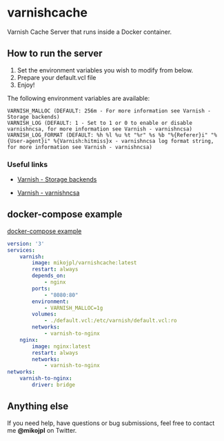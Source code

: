 # varnishcache

 Varnish Cache Server that runs inside a Docker container.

## How to run the server

1. Set the environment variables you wish to modify from below.
1. Prepare your default.vcl file
1. Enjoy!

The following environment variables are available:

```console
VARNISH_MALLOC (DEFAULT: 256m - For more information see Varnish - Storage backends)
VARNISH_LOG (DEFAULT: 1 - Set to 1 or 0 to enable or disable varnishncsa, for more information see Varnish - varnishncsa)
VARNISH_LOG_FORMAT (DEFAULT: %h %l %u %t "%r" %s %b "%{Referer}i" "%{User-agent}i" %{Varnish:hitmiss}x - varnishncsa log format string, for more information see Varnish - varnishncsa)
```

### Useful links

* [Varnish - Storage backends](https://varnish-cache.org/docs/5.1/users-guide/storage-backends.html "Storage backends")

* [Varnish - varnishncsa](https://varnish-cache.org/docs/5.1/reference/varnishncsa.html "varnishncsa")

## docker-compose example

 [docker-compose example](https://github.com/Mikoj/varnishcache/tree/master/examples/varnish-nginx-example "docker-compose example")

```yaml
version: '3'
services:
    varnish:
        image: mikojpl/varnishcache:latest
        restart: always
        depends_on:
            - nginx
        ports:
            - "8080:80"
        environment:
            - VARNISH_MALLOC=1g
        volumes:
            - ./default.vcl:/etc/varnish/default.vcl:ro
        networks:
            - varnish-to-nginx
    nginx:
        image: nginx:latest
        restart: always
        networks:
            - varnish-to-nginx
networks:
    varnish-to-nginx:
        driver: bridge
```

## Anything else

If you need help, have questions or bug submissions, feel free to contact me **@mikojpl** on Twitter.
